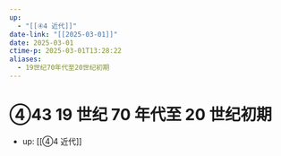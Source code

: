 ```yaml
---
up:
  - "[[④4 近代]]"
date-link: "[[2025-03-01]]"
date: 2025-03-01
ctime-p: 2025-03-01T13:28:22
aliases:
  - 19世纪70年代至20世纪初期
---
```


# ④43 19 世纪 70 年代至 20 世纪初期

- up: [[④4 近代]]
